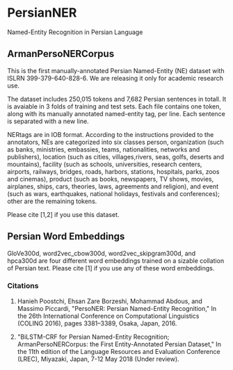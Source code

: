# PersianNER
Named-Entity Recognition in Persian Language

## ArmanPersoNERCorpus 
This is the first manually-annotated Persian Named-Entity (NE) dataset with ISLRN 399-379-640-828-6. We are releasing it only for academic research use.

The dataset includes 250,015 tokens and 7,682 Persian sentences in totall. It is avaiable in 3 folds of training and test sets. Each file contains one token, along with its manually annotated named-entity tag, per line. Each sentence is separated with a new line.

NERtags are in IOB format. According to the instructions provided to the annotators, NEs are categorized into six classes person, organization (such as banks, ministries, embassies, teams, nationalities, networks and publishers), location (such as cities, villages,rivers, seas, golfs, deserts and mountains), facility (such as schools, universities, research centers, airports, railways, bridges, roads, harbors, stations, hospitals, parks, zoos and cinemas), product (such as books, newspapers, TV shows, movies, airplanes, ships, cars, theories, laws, agreements and religion), and event (such as wars, earthquakes, national holidays, festivals and conferences); other are the remaining tokens. 

Please cite [1,2] if you use this dataset.

## Persian Word Embeddings

GloVe300d, word2vec_cbow300d, word2vec_skipgram300d, and hpca300d are four different word embeddings trained on a sizable collation of Persian text. Please cite [1] if you use any of these word embeddings.

### Citations

1. Hanieh Poostchi, Ehsan Zare Borzeshi, Mohammad Abdous, and Massimo Piccardi, "PersoNER: Persian Named-Entity Recognition," In the 26th International Conference on Computational Linguistics (COLING 2016), pages 3381–3389, Osaka, Japan, 2016.

2. "BiLSTM-CRF for Persian Named-Entity Recognition; ArmanPersoNERCorpus: the First Entity-Annotated Persian Dataset," In the 11th edition of the Language Resources and Evaluation Conference (LREC), Miyazaki, Japan, 7-12 May 2018 (Under review).
